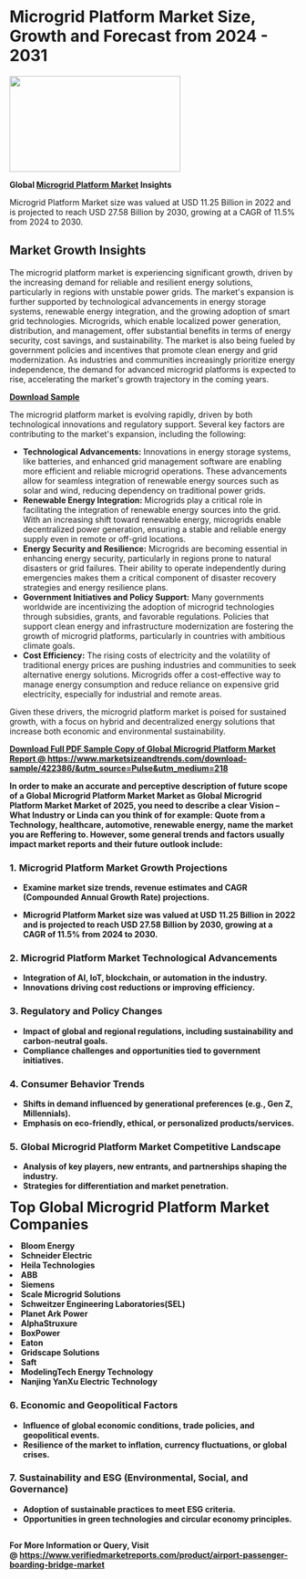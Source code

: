 <H1>Microgrid Platform Market Size, Growth and Forecast from 2024 - 2031</H1><img class="aligncenter size-medium wp-image-584254" src="https://thirdeyenews.in/wp-content/uploads/2024/09/Global-Market-Research-300x168.jpeg" alt="" width="300" height="168" /><p><strong>Global&nbsp;<a href="https://www.marketsizeandtrends.com/download-sample/422386/&amp;utm_source=Pulse&amp;utm_medium=218">Microgrid Platform Market</a> Insights</strong></p><p>Microgrid Platform Market size was valued at USD 11.25 Billion in 2022 and is projected to reach USD 27.58 Billion by 2030, growing at a CAGR of 11.5% from 2024 to 2030.</p><p><h2>Market Growth Insights</h2> <p>The microgrid platform market is experiencing significant growth, driven by the increasing demand for reliable and resilient energy solutions, particularly in regions with unstable power grids. The market's expansion is further supported by technological advancements in energy storage systems, renewable energy integration, and the growing adoption of smart grid technologies. Microgrids, which enable localized power generation, distribution, and management, offer substantial benefits in terms of energy security, cost savings, and sustainability. The market is also being fueled by government policies and incentives that promote clean energy and grid modernization. As industries and communities increasingly prioritize energy independence, the demand for advanced microgrid platforms is expected to rise, accelerating the market's growth trajectory in the coming years.</p> <p><strong><a href="#">Download Sample</a></strong></p> <p>The microgrid platform market is evolving rapidly, driven by both technological innovations and regulatory support. Several key factors are contributing to the market's expansion, including the following:</p> <ul> <li><strong>Technological Advancements:</strong> Innovations in energy storage systems, like batteries, and enhanced grid management software are enabling more efficient and reliable microgrid operations. These advancements allow for seamless integration of renewable energy sources such as solar and wind, reducing dependency on traditional power grids.</li> <li><strong>Renewable Energy Integration:</strong> Microgrids play a critical role in facilitating the integration of renewable energy sources into the grid. With an increasing shift toward renewable energy, microgrids enable decentralized power generation, ensuring a stable and reliable energy supply even in remote or off-grid locations.</li> <li><strong>Energy Security and Resilience:</strong> Microgrids are becoming essential in enhancing energy security, particularly in regions prone to natural disasters or grid failures. Their ability to operate independently during emergencies makes them a critical component of disaster recovery strategies and energy resilience plans.</li> <li><strong>Government Initiatives and Policy Support:</strong> Many governments worldwide are incentivizing the adoption of microgrid technologies through subsidies, grants, and favorable regulations. Policies that support clean energy and infrastructure modernization are fostering the growth of microgrid platforms, particularly in countries with ambitious climate goals.</li> <li><strong>Cost Efficiency:</strong> The rising costs of electricity and the volatility of traditional energy prices are pushing industries and communities to seek alternative energy solutions. Microgrids offer a cost-effective way to manage energy consumption and reduce reliance on expensive grid electricity, especially for industrial and remote areas.</li> </ul> <p>Given these drivers, the microgrid platform market is poised for sustained growth, with a focus on hybrid and decentralized energy solutions that increase both economic and environmental sustainability.</p> <p><strong><a href="#"></p><p><span class=""><strong>Download Full PDF Sample Copy of Global Microgrid Platform Market Report</strong> @ <a href="https://www.marketsizeandtrends.com/download-sample/422386/&amp;utm_source=Pulse&amp;utm_medium=218" target="_blank">https://www.marketsizeandtrends.com/download-sample/422386/&amp;utm_source=Pulse&amp;utm_medium=218</a></span></p><p>In order to make an accurate and perceptive description of future scope of a Global&nbsp;Microgrid Platform Market Market as Global&nbsp;Microgrid Platform Market Market of 2025, you need to describe a clear Vision &ndash; What Industry or Linda can you think of for example: Quote from a Technology, healthcare, automotive, renewable energy, name the market you are Reffering to. However, some general trends and factors usually impact market reports and their future outlook include:</p><h3>1.&nbsp;<strong>Microgrid Platform Market Growth Projections</strong></h3><ul><li>Examine market size trends, revenue estimates and CAGR (Compounded Annual Growth Rate) projections.</li><li><p>Microgrid Platform Market size was valued at USD 11.25 Billion in 2022 and is projected to reach USD 27.58 Billion by 2030, growing at a CAGR of 11.5% from 2024 to 2030.</p></li></ul><h3>2.&nbsp;<strong>Microgrid Platform Market Technological Advancements</strong></h3><ul><li>Integration of AI, IoT, blockchain, or automation in the industry.</li><li>Innovations driving cost reductions or improving efficiency.</li></ul><h3>3.&nbsp;<strong>Regulatory and Policy Changes</strong></h3><ul><li>Impact of global and regional regulations, including sustainability and carbon-neutral goals.</li><li>Compliance challenges and opportunities tied to government initiatives.</li></ul><h3>4.&nbsp;<strong>Consumer Behavior Trends</strong></h3><ul><li>Shifts in demand influenced by generational preferences (e.g., Gen Z, Millennials).</li><li>Emphasis on eco-friendly, ethical, or personalized products/services.</li></ul><h3>5.&nbsp;<strong>Global Microgrid Platform Market Competitive Landscape</strong></h3><ul><li>Analysis of key players, new entrants, and partnerships shaping the industry.</li><li>Strategies for differentiation and market penetration.</li></ul><p data-pm-slice="1 1 []"><span style="color: inherit; font-family: inherit; font-size: 25px;">Top Global Microgrid Platform Market Companies</span></p><div class="" data-test-id=""><p><li>Bloom Energy</li><li> Schneider Electric</li><li> Heila Technologies</li><li> ABB</li><li> Siemens</li><li> Scale Microgrid Solutions</li><li> Schweitzer Engineering Laboratories(SEL)</li><li> Planet Ark Power</li><li> AlphaStruxure</li><li> BoxPower</li><li> Eaton</li><li> Gridscape Solutions</li><li> Saft</li><li> ModelingTech Energy Technology</li><li> Nanjing YanXu Electric Technology</li></p></div><h3>6.&nbsp;<strong>Economic and Geopolitical Factors</strong></h3><ul><li>Influence of global economic conditions, trade policies, and geopolitical events.</li><li>Resilience of the market to inflation, currency fluctuations, or global crises.</li></ul><h3>7.&nbsp;<strong>Sustainability and ESG (Environmental, Social, and Governance)</strong></h3><ul><li>Adoption of sustainable practices to meet ESG criteria.</li><li>Opportunities in green technologies and circular economy principles.</li></ul><h2><strong style="font-size: 14px;">For More Information or Query, Visit @&nbsp;</strong><a style="background-color: #ffffff; font-size: 14px;" href="https://www.marketsizeandtrends.com/report/microgrid-platform-market/" target="_blank">https://www.verifiedmarketreports.com/product/airport-passenger-boarding-bridge-market</a></h2>
